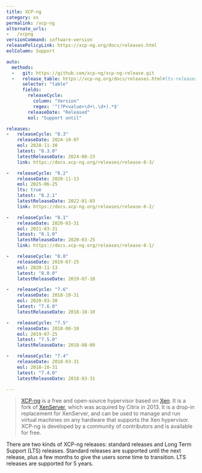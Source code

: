 ```yaml
---
title: XCP-ng
category: os
permalink: /xcp-ng
alternate_urls:
-   /xcpng
versionCommand: software-version
releasePolicyLink: https://xcp-ng.org/docs/releases.html
eolColumn: Support

auto:
  methods:
  -   git: https://github.com/xcp-ng/xcp-ng-release.git
  -   release_table: https://xcp-ng.org/docs/releases.html#lts-releases
      selector: "table"
      fields:
        releaseCycle:
          column: "Version"
          regex: '^(?P<value>\d+\.\d+).*$'
        releaseDate: "Released"
        eol: "Support until"

releases:
-   releaseCycle: "8.3"
    releaseDate: 2024-10-07
    eol: 2028-11-30
    latest: "8.3.0"
    latestReleaseDate: 2024-08-23
    link: https://docs.xcp-ng.org/releases/release-8-3/

-   releaseCycle: "8.2"
    releaseDate: 2020-11-13
    eol: 2025-06-25
    lts: true
    latest: "8.2.1"
    latestReleaseDate: 2022-01-03
    link: https://docs.xcp-ng.org/releases/release-8-2/

-   releaseCycle: "8.1"
    releaseDate: 2020-03-31
    eol: 2021-03-31
    latest: "8.1.0"
    latestReleaseDate: 2020-03-25
    link: https://docs.xcp-ng.org/releases/release-8-1/

-   releaseCycle: "8.0"
    releaseDate: 2019-07-25
    eol: 2020-11-13
    latest: "8.0.0"
    latestReleaseDate: 2019-07-18

-   releaseCycle: "7.6"
    releaseDate: 2018-10-31
    eol: 2020-03-30
    latest: "7.6.0"
    latestReleaseDate: 2018-10-10

-   releaseCycle: "7.5"
    releaseDate: 2018-08-10
    eol: 2019-07-25
    latest: "7.5.0"
    latestReleaseDate: 2018-08-09

-   releaseCycle: "7.4"
    releaseDate: 2018-03-31
    eol: 2018-10-31
    latest: "7.4.0"
    latestReleaseDate: 2018-03-31

---
```


> [XCP-ng](https://xcp-ng.org) is a free and open-source hypervisor based on
> [Xen](https://xenproject.org/). It is a fork of [XenServer](https://xenserver.com/), which was
> acquired by Citrix in 2013. It is a drop-in replacement for XenServer, and can be used to manage
> and run virtual machines on any hardware that supports the Xen hypervisor. XCP-ng is developed by
> a community of contributors and is available for free.

There are two kinds of XCP-ng releases: standard releases and Long Term Support (LTS) releases.
Standard releases are supported until the next release, plus a few months to give the users some
time to transition. LTS releases are supported for 5 years.
